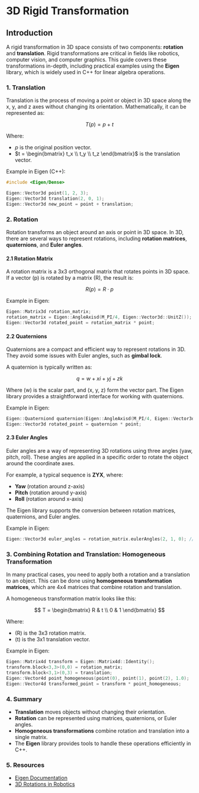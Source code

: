 
# 3D Rigid Transformation

## Introduction
A rigid transformation in 3D space consists of two components: **rotation** and **translation**. Rigid transformations are critical in fields like robotics, computer vision, and computer graphics. This guide covers these transformations in-depth, including practical examples using the **Eigen** library, which is widely used in C++ for linear algebra operations.

### 1. Translation
Translation is the process of moving a point or object in 3D space along the x, y, and z axes without changing its orientation. Mathematically, it can be represented as:

$$ T(p) = p + t $$

Where:
- $p$ is the original position vector.
- $t = \begin{bmatrix} t_x \\ t_y \\ t_z \end{bmatrix}$ is the translation vector.


Example in Eigen (C++):
```cpp
#include <Eigen/Dense>

Eigen::Vector3d point(1, 2, 3);
Eigen::Vector3d translation(2, 0, 1);
Eigen::Vector3d new_point = point + translation;
```

### 2. Rotation
Rotation transforms an object around an axis or point in 3D space. In 3D, there are several ways to represent rotations, including **rotation matrices**, **quaternions**, and **Euler angles**.

#### 2.1 Rotation Matrix
A rotation matrix is a 3x3 orthogonal matrix that rotates points in 3D space. If a vector \(p\) is rotated by a matrix \(R\), the result is:

$$
R(p) = R \cdot p
$$

Example in Eigen:
```cpp
Eigen::Matrix3d rotation_matrix;
rotation_matrix = Eigen::AngleAxisd(M_PI/4, Eigen::Vector3d::UnitZ());
Eigen::Vector3d rotated_point = rotation_matrix * point;
```

#### 2.2 Quaternions
Quaternions are a compact and efficient way to represent rotations in 3D. They avoid some issues with Euler angles, such as **gimbal lock**.

A quaternion is typically written as:

$$
q = w + xi + yj + zk
$$

Where \(w\) is the scalar part, and \(x, y, z\) form the vector part. The Eigen library provides a straightforward interface for working with quaternions.

Example in Eigen:
```cpp
Eigen::Quaterniond quaternion(Eigen::AngleAxisd(M_PI/4, Eigen::Vector3d::UnitZ()));
Eigen::Vector3d rotated_point = quaternion * point;
```

#### 2.3 Euler Angles
Euler angles are a way of representing 3D rotations using three angles (yaw, pitch, roll). These angles are applied in a specific order to rotate the object around the coordinate axes.

For example, a typical sequence is **ZYX**, where:
- **Yaw** (rotation around z-axis)
- **Pitch** (rotation around y-axis)
- **Roll** (rotation around x-axis)

The Eigen library supports the conversion between rotation matrices, quaternions, and Euler angles.

Example in Eigen:
```cpp
Eigen::Vector3d euler_angles = rotation_matrix.eulerAngles(2, 1, 0); // ZYX order
```

### 3. Combining Rotation and Translation: Homogeneous Transformation
In many practical cases, you need to apply both a rotation and a translation to an object. This can be done using **homogeneous transformation matrices**, which are 4x4 matrices that combine rotation and translation.

A homogeneous transformation matrix looks like this:

$$
T = \begin{bmatrix} R & t \\ 0 & 1 \end{bmatrix}
$$

Where:
- \(R\) is the 3x3 rotation matrix.
- \(t\) is the 3x1 translation vector.

Example in Eigen:
```cpp
Eigen::Matrix4d transform = Eigen::Matrix4d::Identity();
transform.block<3,3>(0,0) = rotation_matrix;
transform.block<3,1>(0,3) = translation;
Eigen::Vector4d point_homogeneous(point(0), point(1), point(2), 1.0);
Eigen::Vector4d transformed_point = transform * point_homogeneous;
```

### 4. Summary
- **Translation** moves objects without changing their orientation.
- **Rotation** can be represented using matrices, quaternions, or Euler angles.
- **Homogeneous transformations** combine rotation and translation into a single matrix.
- The **Eigen** library provides tools to handle these operations efficiently in C++.

### 5. Resources
- [Eigen Documentation](https://eigen.tuxfamily.org/dox/GettingStarted.html)
- [3D Rotations in Robotics](https://en.wikipedia.org/wiki/Rotation_matrix)

